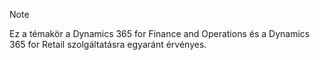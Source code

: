 > [!NOTE]
> Ez a témakör a Dynamics 365 for Finance and Operations és a Dynamics 365 for Retail szolgáltatásra egyaránt érvényes. 